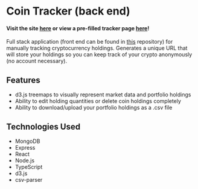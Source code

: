 # Coin Tracker (back end)
#### Visit the site [here](https://www.cointracker.me/) or view a pre-filled tracker page [here](https://www.cointracker.me/6046ee08e4fabe00153867e5)!

Full stack application (front end can be found in [this](https://github.com/alicenstar/coin-tracker-3-client) repository) for manually tracking cryptocurrency holdings. Generates a unique URL that will store your holdings so you can keep track of your crypto anonymously (no account necessary).

## Features
- d3.js treemaps to visually represent market data and portfolio holdings
- Ability to edit holding quantities or delete coin holdings completely
- Ability to download/upload your portfolio holdings as a .csv file

## Technologies Used
- MongoDB
- Express
- React
- Node.js
- TypeScript
- d3.js
- csv-parser